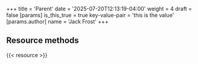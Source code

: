 +++
title = 'Parent'
date = '2025-07-20T12:13:19-04:00'
weight = 4
draft = false
[params]
  is_this_true = true
  key-value-pair = 'this is the value'
  [params.author]
    name = 'Jack Frost'
+++


<!-- {{< hugo-vals >}} -->

<!-- {{< page-methods >}} -->

## Resource methods

{{< resource >}}